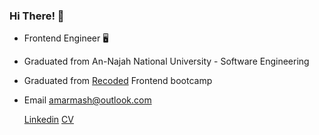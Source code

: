 ### Hi There! 👋



- Frontend Engineer 🖥️
- Graduated from An-Najah National University - Software Engineering
- Graduated from [Recoded](https://www.re-coded.com) Frontend bootcamp 
- Email amarmash@outlook.com

   [Linkedin](https://www.linkedin.com/in/aya-marmash-b63294191/)
   [CV](Aya-Marmash-FlowCV-Resume-20231221.pdf)
